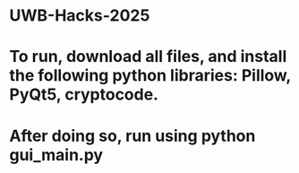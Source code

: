 # UWB-Hacks-2025
# To run, download all files, and install the following python libraries: Pillow, PyQt5, cryptocode.
# After doing so, run using python gui_main.py

